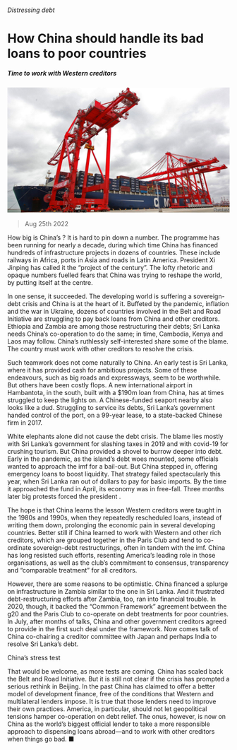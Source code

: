 ###### Distressing debt

# How China should handle its bad loans to poor countries 

##### Time to work with Western creditors 

![image](images/20220827_LDP501.jpg) 

> Aug 25th 2022 

How big is China’s ? It is hard to pin down a number. The programme has been running for nearly a decade, during which time China has financed hundreds of infrastructure projects in dozens of countries. These include railways in Africa, ports in Asia and roads in Latin America. President Xi Jinping has called it the “project of the century”. The lofty rhetoric and opaque numbers fuelled fears that China was trying to reshape the world, by putting itself at the centre.

In one sense, it succeeded. The developing world is suffering a sovereign-debt crisis and China is at the heart of it. Buffeted by the pandemic, inflation and the war in Ukraine, dozens of countries involved in the Belt and Road Initiative are struggling to pay back loans from China and other creditors. Ethiopia and Zambia are among those restructuring their debts; Sri Lanka needs China’s co-operation to do the same; in time, Cambodia, Kenya and Laos may follow. China’s ruthlessly self-interested  share some of the blame. The country must work with other creditors to resolve the crisis. 

Such teamwork does not come naturally to China. An early test is Sri Lanka, where it has provided cash for ambitious projects. Some of these endeavours, such as big roads and expressways, seem to be worthwhile. But others have been costly flops. A new international airport in Hambantota, in the south, built with a $190m loan from China, has at times struggled to keep the lights on. A Chinese-funded seaport nearby also looks like a dud. Struggling to service its debts, Sri Lanka’s government handed control of the port, on a 99-year lease, to a state-backed Chinese firm in 2017.

White elephants alone did not cause the debt crisis. The blame lies mostly with Sri Lanka’s government for slashing taxes in 2019 and with covid-19 for crushing tourism. But China provided a shovel to burrow deeper into debt. Early in the pandemic, as the island’s debt woes mounted, some officials wanted to approach the imf for a bail-out. But China stepped in, offering emergency loans to boost liquidity. That strategy failed spectacularly this year, when Sri Lanka ran out of dollars to pay for basic imports. By the time it approached the fund in April, its economy was in free-fall. Three months later big protests forced the president .

The hope is that China learns the lesson Western creditors were taught in the 1980s and 1990s, when they repeatedly rescheduled loans, instead of writing them down, prolonging the economic pain in several developing countries. Better still if China learned to work with Western and other rich creditors, which are grouped together in the Paris Club and tend to co-ordinate sovereign-debt restructurings, often in tandem with the imf. China has long resisted such efforts, resenting America’s leading role in those organisations, as well as the club’s commitment to consensus, transparency and “comparable treatment” for all creditors.

However, there are some reasons to be optimistic. China financed a splurge on infrastructure in Zambia similar to the one in Sri Lanka. And it frustrated debt-restructuring efforts after Zambia, too, ran into financial trouble. In 2020, though, it backed the “Common Framework” agreement between the g20 and the Paris Club to co-operate on debt treatments for poor countries. In July, after months of talks, China and other government creditors agreed to provide  in the first such deal under the framework. Now comes talk of China co-chairing a creditor committee with Japan and perhaps India to resolve Sri Lanka’s debt. 

China’s stress test

That would be welcome, as more tests are coming. China has scaled back the Belt and Road Initiative. But it is still not clear if the crisis has prompted a serious rethink in Beijing. In the past China has claimed to offer a better model of development finance, free of the conditions that Western and multilateral lenders impose. It is true that those lenders need to improve their own practices. America, in particular, should not let geopolitical tensions hamper co-operation on debt relief. The onus, however, is now on China as the world’s biggest official lender to take a more responsible approach to dispensing loans abroad—and to work with other creditors when things go bad. ■

